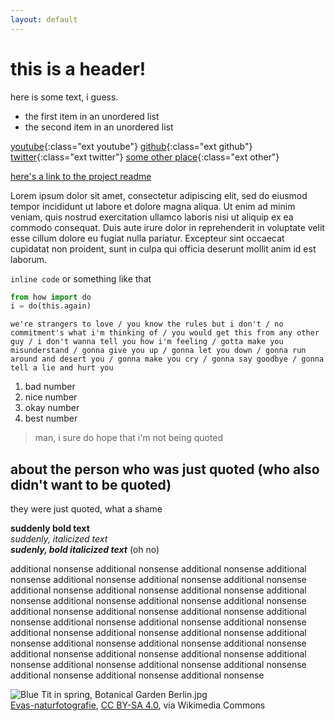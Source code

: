 ```yaml
---
layout: default
---
```

# this is a header!

here is some text, i guess.
 
 - the first item in an unordered list
 - the second item in an unordered list

[youtube](https://youtube.com){:class="ext youtube"}
[github](https://github.com){:class="ext github"}
[twitter](https://twitter.com){:class="ext twitter"}
[some other place](https://example.com){:class="ext other"}

[here's a link to the project readme](/README)

Lorem ipsum dolor sit amet, consectetur adipiscing elit, sed do eiusmod tempor incididunt ut labore et dolore magna aliqua. Ut enim ad minim veniam, quis nostrud exercitation ullamco laboris nisi ut aliquip ex ea commodo consequat. Duis aute irure dolor in reprehenderit in voluptate velit esse cillum dolore eu fugiat nulla pariatur. Excepteur sint occaecat cupidatat non proident, sunt in culpa qui officia deserunt mollit anim id est laborum.

`inline code` or something like that

```python
from how import do
i = do(this.again)
```

```
we're strangers to love / you know the rules but i don't / no commitment's what i'm thinking of / you would get this from any other guy / i don't wanna tell you how i'm feeling / gotta make you misunderstand / gonna give you up / gonna let you down / gonna run around and desert you / gonna make you cry / gonna say goodbye / gonna tell a lie and hurt you
```

1. bad number
2. nice number
3. okay number
4. best number

> man, i sure do hope that i'm not being quoted

## about the person who was just quoted (who also didn't want to be quoted)
they were just quoted, what a shame

**suddenly bold text**  
*suddenly, italicized text*  
***sudenly, bold italicized text*** (oh no)

additional nonsense additional nonsense additional nonsense additional nonsense additional nonsense additional nonsense additional nonsense additional nonsense additional nonsense additional nonsense additional nonsense additional nonsense additional nonsense additional nonsense additional nonsense additional nonsense additional nonsense additional nonsense additional nonsense additional nonsense additional nonsense additional nonsense additional nonsense additional nonsense additional nonsense additional nonsense additional nonsense additional nonsense additional nonsense additional nonsense additional nonsense additional nonsense additional nonsense additional nonsense additional nonsense additional nonsense additional nonsense additional nonsense 

![Blue Tit in spring, Botanical Garden Berlin.jpg](https://upload.wikimedia.org/wikipedia/commons/thumb/2/26/Blue_Tit_in_spring%2C_Botanical_Garden_Berlin.jpg/1024px-Blue_Tit_in_spring%2C_Botanical_Garden_Berlin.jpg)  
<a href="https://commons.wikimedia.org/wiki/File:Blue_Tit_in_spring,_Botanical_Garden_Berlin.jpg">Evas-naturfotografie</a>, <a href="https://creativecommons.org/licenses/by-sa/4.0">CC BY-SA 4.0</a>, via Wikimedia Commons
